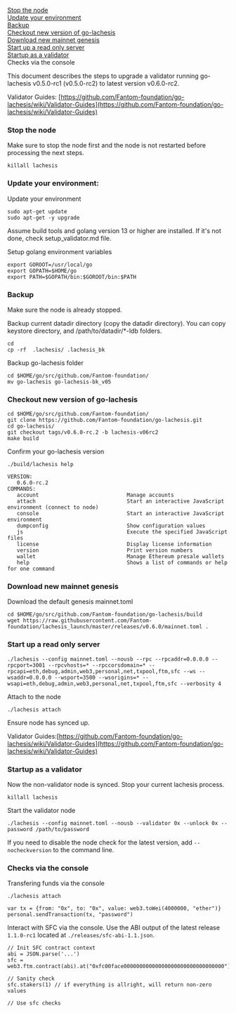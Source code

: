 [Stop the node](#stop-the-node)  
[Update your environment](#update-your-environment)  
[Backup](#backup)  
[Checkout new version of go-lachesis](#checkout-new-version-of-go-lachesis)  
[Download new mainnet genesis](#download-new-mainnet-genesis)  
[Start up a read only server](#start-up-a-read-only-server)  
[Startup as a validator](#startup-as-a-validator)  
Checks via the console
 

This document describes the steps to upgrade a validator running go-lachesis v0.5.0-rc1 (v0.5.0-rc2) to latest version v0.6.0-rc2.

Validator Guides: [https://github.com/Fantom-foundation/go-lachesis/wiki/Validator-Guides](https://github.com/Fantom-foundation/go-lachesis/wiki/Validator-Guides)


### Stop the node

Make sure to stop the node first and the node is not restarted before processing the next steps.

```
killall lachesis
```

### Update your environment:

Update your environment

```
sudo apt-get update
sudo apt-get -y upgrade
```

Assume build tools and golang version 13 or higher are installed.
If it's not done, check setup_validator.md file.

Setup golang environment variables

```
export GOROOT=/usr/local/go
export GOPATH=$HOME/go
export PATH=$GOPATH/bin:$GOROOT/bin:$PATH
```

### Backup

Make sure the node is already stopped.

Backup current datadir directory (copy the datadir directory). 
You can copy keystore directory, and /path/to/datadir/*-ldb folders.

```
cd
cp -rf  .lachesis/ .lachesis_bk
```


Backup go-lachesis folder

```
cd $HOME/go/src/github.com/Fantom-foundation/
mv go-lachesis go-lachesis-bk_v05
```


### Checkout new version of go-lachesis

```
cd $HOME/go/src/github.com/Fantom-foundation/
git clone https://github.com/Fantom-foundation/go-lachesis.git
cd go-lachesis/
git checkout tags/v0.6.0-rc.2 -b lachesis-v06rc2
make build
```

Confirm your go-lachesis version

```
./build/lachesis help

VERSION:
   0.6.0-rc.2
COMMANDS:
   account                            Manage accounts
   attach                             Start an interactive JavaScript environment (connect to node)
   console                            Start an interactive JavaScript environment
   dumpconfig                         Show configuration values
   js                                 Execute the specified JavaScript files
   license                            Display license information
   version                            Print version numbers
   wallet                             Manage Ethereum presale wallets
   help                               Shows a list of commands or help for one command
```

### Download new mainnet genesis

Download the default genesis mainnet.toml

```shell script
cd $HOME/go/src/github.com/Fantom-foundation/go-lachesis/build
wget https://raw.githubusercontent.com/Fantom-foundation/lachesis_launch/master/releases/v0.6.0/mainnet.toml .
```

### Start up a read only server

```
./lachesis --config mainnet.toml --nousb --rpc --rpcaddr=0.0.0.0 --rpcport=3001 --rpcvhosts=* --rpccorsdomain=* --rpcapi=eth,debug,admin,web3,personal,net,txpool,ftm,sfc --ws --wsaddr=0.0.0.0 --wsport=3500 --wsorigins=* --wsapi=eth,debug,admin,web3,personal,net,txpool,ftm,sfc --verbosity 4
```

Attach to the node

```
./lachesis attach
```

Ensure node has synced up.

Validator Guides:[https://github.com/Fantom-foundation/go-lachesis/wiki/Validator-Guides](https://github.com/Fantom-foundation/go-lachesis/wiki/Validator-Guides)


### Startup as a validator

Now the non-validator node is synced.
Stop your current lachesis process.

```
killall lachesis
```

Start the validator node

```
./lachesis --config mainnet.toml --nousb --validator 0x --unlock 0x --password /path/to/password
```

If you need to disable the node check for the latest version, add `--nocheckversion` to the command line.


### Checks via the console

Transfering funds via the console

```
./lachesis attach
```

```
var tx = {from: "0x", to: "0x", value: web3.toWei(4000000, "ether")}
personal.sendTransaction(tx, "password")
```

Interact with SFC via the console. Use the ABI output of the latest release `1.1.0-rc1` located at `./releases/sfc-abi-1.1.json`.

```
// Init SFC contract context
abi = JSON.parse('...')
sfc = web3.ftm.contract(abi).at("0xfc00face00000000000000000000000000000000")

// Sanity check
sfc.stakers(1) // if everything is allright, will return non-zero values

// Use sfc checks

```

